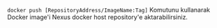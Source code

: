 `docker push [RepositoryAddress/ImageName:Tag]` Komutunu kullanarak Docker image'i Nexus docker host repository'e aktarabilirsiniz.

